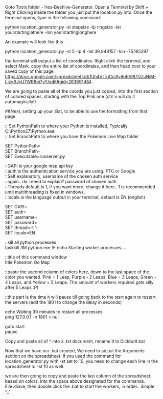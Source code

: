 Goto Tools folder - Hex-Beehive-Generator.
Open a Terminal by Shift + Right Clicking inside the folder you just put the location.py into. Once the terminal opens, type in the following command:   

python location_generator.py -st stepsize -lp ringsize -lat yourstartinglathere -lon yourstartinglonghere  


An example will look like this -  

python location_generator.py -st 5 -lp 4 -lat 39.949157 -lon -75.165297  

the terminal will output a list of coordinates. Right click the terminal, and select Mark. copy the entire list of coordinates, and then head over to your saved copy of this page: https://docs.google.com/spreadsheets/d/1Uh4VITpCciSy8pRh9I7OZuNiM-LizyBJcU7WR8oi7yY/edit#gid=263691484  

We are going to paste all of the coords you just copied, into the first section of colored spaces, starting with the Top Pink one (ctrl v will do it automagically!)  

##Next, setting up your .Bat, to be able to use the formatting from that page:  
  
  
  
:: Set PythonPath to where your Python is installed, Typically C:\Python27\Python.exe  
:: Set BranchPath to where you have the Pokemon Live Map folder  

SET PythonPath=  
SET BranchPath=  
SET Executable=runserver.py  

::GAPI is your google map api key  
::auth is the authentication service you are using. PTC or Google  
::Self explanatory, username of the chosen auth service  
::again.. do i need to explain? password of chosen auth  
::Threads default is 1, if you want more, change it here.. 1 is recommended until multithreading is fixed in windows.  
::locale is the language output in your terminal, default is EN (english)  


SET GAPI=  
SET auth=  
SET username=  
SET password=  
SET thread=-t 1  
SET locale=EN  


::kill all python processes  
taskkill /IM python.exe /F
echo Starting worker processes....


::title of this command window  
title Pokemon Go Map

::paste the second column of colors here, down to the last space of the color you wanted. Pink = 1 Leap, Purple - 2 Leaps, Blue = 3 Leaps, Green = 4 Leaps, and Yellow = 5 Leaps. The amount of workers required gets silly after 5 Leaps :P)  



::this part is the time it will pause till going back to the start again to restart the servers (edit the 1801 to change the delay in seconds)  

echo Waiting 30 minutes to restart all processes  
ping 127.0.0.1 -n 1801 > nul  

goto start  
pause  

Copy and paste all of ^ into a .txt document, rename it to Dickbutt.bat




Now that we have our .bat created, We need to adjust the Arguments section on the spreadsheet. If you used the command for location_generator.py with -st set to 10, you need to change each line in the spreadsheet to -st 10 as well.

we are then going to copy and paste the last column of the spreadsheet, based on colors, into the space above designated for the commands. File>Save, then double click the .bat to start the workers, in order.. Simple ^_^